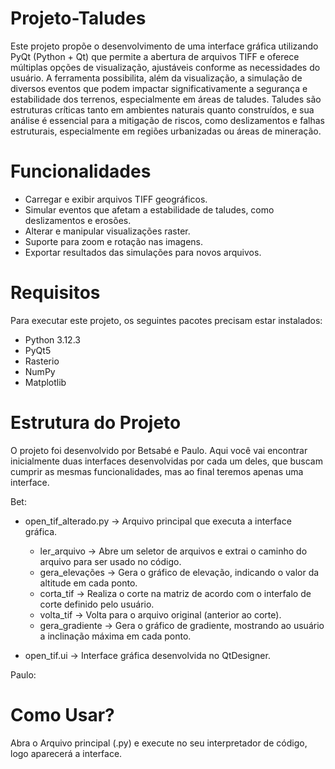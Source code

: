 # Projeto-Taludes
Este projeto propõe o desenvolvimento de uma interface gráfica utilizando PyQt (Python + Qt) que permite a abertura de arquivos TIFF e oferece múltiplas opções de visualização, ajustáveis conforme as necessidades do usuário. A ferramenta possibilita, além da visualização, a simulação de diversos eventos que podem impactar significativamente a segurança e estabilidade dos terrenos, especialmente em áreas de taludes. Taludes são estruturas críticas tanto em ambientes naturais quanto construídos, e sua análise é essencial para a mitigação de riscos, como deslizamentos e falhas estruturais, especialmente em regiões urbanizadas ou áreas de mineração.

# Funcionalidades
- Carregar e exibir arquivos TIFF geográficos.
- Simular eventos que afetam a estabilidade de taludes, como deslizamentos e erosões.
- Alterar e manipular visualizações raster.
- Suporte para zoom e rotação nas imagens.
- Exportar resultados das simulações para novos arquivos.

# Requisitos
Para executar este projeto, os seguintes pacotes precisam estar instalados:
- Python 3.12.3 
- PyQt5
- Rasterio
- NumPy
- Matplotlib

# Estrutura do Projeto
O projeto foi desenvolvido por Betsabé e Paulo. Aqui você vai encontrar inicialmente duas interfaces desenvolvidas por cada um deles, que buscam cumprir as mesmas funcionalidades, mas ao final teremos apenas uma interface.

Bet:
- open_tif_alterado.py -> Arquivo principal que executa a interface gráfica.
   - ler_arquivo -> Abre um seletor de arquivos e extrai o caminho do arquivo para ser usado no código.
   - gera_elevações -> Gera o gráfico de elevação, indicando o valor da altitude em cada ponto.
   - corta_tif -> Realiza o corte na matriz de acordo com o interfalo de corte definido pelo usuário.
   - volta_tif -> Volta para o arquivo original (anterior ao corte).
   - gera_gradiente -> Gera o gráfico de gradiente, mostrando ao usuário a inclinação máxima em cada ponto.
   
- open_tif.ui -> Interface gráfica desenvolvida no QtDesigner.

Paulo:

# Como Usar?
Abra o Arquivo principal (.py) e execute no seu interpretador de código, logo aparecerá a interface.
